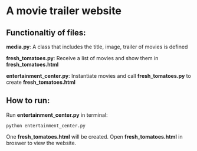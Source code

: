 # A movie trailer website

## Functionaltiy of files:

**media.py**: A class that includes the title, image, trailer of movies is defined

**fresh_tomatoes.py**: Receive a list of movies and show them in **fresh_tomatoes.html**

**entertainment_center.py**: Instantiate movies and call **fresh_tomatoes.py** to create **fresh_tomatoes.html**

## How to run:

Run **entertainment_center.py** in terminal:
~~~~
python entertainment_center.py
~~~~

One **fresh_tomatoes.html** will be created. Open **fresh_tomatoes.html** in broswer to view the website. 
